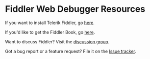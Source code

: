 # Fiddler Web Debugger Resources

If you want to install Telerik Fiddler, go [here](https://www.telerik.com/download/fiddler).

If you'd like to get the Fiddler Book, go [here](https://fiddlerbook.com).

Want to discuss Fiddler? Visit the [discussion group](https://groups.google.com/group/httpfiddler).

Got a bug report or a feature request? File it on the [Issue tracker](https://fiddler.ideas.aha.io).
